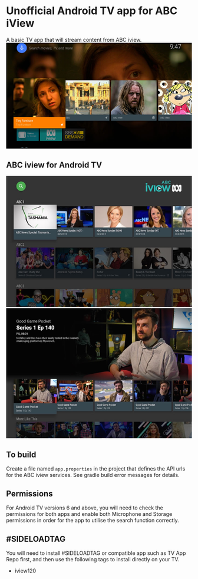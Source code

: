 # Unofficial Android TV app for ABC iView
A basic TV app that will stream content from ABC iview.
![home](docs/home.jpg)

ABC iview for Android TV
-------------------------
![main](docs/main.jpg)
![details](docs/details.jpg)


To build
--------
Create a file named `app.properties` in the project that defines the API urls for the ABC iview services.
See gradle build error messages for details.

Permissions
-----------
For Android TV versions 6 and above, you will need to check the permissions for both apps and enable both Microphone and Storage permissions in order for the app to utilise the search function correctly.

&#35;SIDELOADTAG
------------
You will need to install &#35;SIDELOADTAG or compatible app such as TV App Repo first, and then use the following tags to install directly on your TV.
- iview120
